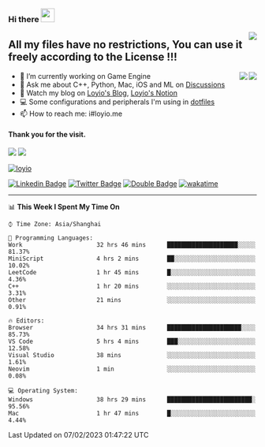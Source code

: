 <h3 align="left">Hi there <img src="https://media.giphy.com/media/hvRJCLFzcasrR4ia7z/giphy.gif" width="28"></h3>
<a align="right" href="https://github.com/loyio/loyio/blob/master/STAR/README.md"><img align="right" src="https://img.shields.io/badge/LOYIO-STAR-green" /></a>

## All my files have no restrictions, You can use it freely according to the License !!!

<a href="https://github.com/loyio#gh-light-mode-only">
     <img align="right"  src="https://loy-readme.vercel.app/api/top-langs/?username=loyio&langs_count=6&hide=css,html,jupyter%20notebook" />
</a>

<a href="https://github.com/loyio#gh-dark-mode-only">
  <img align="right"  src="https://loy-readme.vercel.app/api/top-langs/?username=loyio&langs_count=6&theme=slateorange&hide=css,html,jupyter%20notebook" />
</a>



- 🔭 I’m currently working on Game Engine
- 💬 Ask me about C++, Python, Mac, iOS and ML on [Discussions](https://github.com/loyio/blog/discussions)
- 📔 Watch my blog on [Loyio's Blog](https://loyio.me), [Loyio's Notion](https://loyio.notion.site/loyio/Loyio-s-Dashboard-2f56bd29222a445ea9d9e8802a1ac83b)
- 💻 Some configurations and peripherals I'm using in [dotfiles](https://github.com/loyio/dotfiles)
- 📫 How to reach me: i#loyio.me


#### Thank you for the visit.
<img src="http://profile-counter.glitch.me/loyio/count.svg" />

<img src="https://loy-readme.vercel.app/api?username=loyio&show_icons=true&hide=stars&include_all_commits=true&hide_title=true&theme=slateorange" />

     

[![loyio](https://github-profile-trophy.vercel.app/?username=loyio&theme=onedark&column=4)](https://github.com/loyio)

[![Linkedin Badge](https://img.shields.io/badge/-@loyio-0077b5?style=flat-square&logo=Linkedin&logoColor=white&labelColor=0077b5&link=https://www.linkedin.com/in/loyio-hex-363172158/)](https://www.linkedin.com/in/loyio-hex-363172158/)
[![Twitter Badge](https://img.shields.io/badge/-@loyiome-1ca0f1?style=flat-square&labelColor=1ca0f1&logo=twitter&logoColor=white&link=https://twitter.com/loyiome)](https://twitter.com/loyiome)
[![Double Badge](https://img.shields.io/badge/@loyio-007722?style=flat&logo=Douban&logoColor=white)](https://www.douban.com/people/susmote)
[![wakatime](https://wakatime.com/badge/user/c0ddc104-5a20-41d1-ab9a-c4d9ea20a4d9.svg)](https://wakatime.com/@c0ddc104-5a20-41d1-ab9a-c4d9ea20a4d9)

-------
<!--START_SECTION:waka-->
📊 **This Week I Spent My Time On** 

```text
⌚︎ Time Zone: Asia/Shanghai

💬 Programming Languages: 
Work                     32 hrs 46 mins      ████████████████████░░░░░   81.37% 
MiniScript               4 hrs 2 mins        ██░░░░░░░░░░░░░░░░░░░░░░░   10.02% 
LeetCode                 1 hr 45 mins        █░░░░░░░░░░░░░░░░░░░░░░░░   4.36% 
C++                      1 hr 20 mins        ░░░░░░░░░░░░░░░░░░░░░░░░░   3.31% 
Other                    21 mins             ░░░░░░░░░░░░░░░░░░░░░░░░░   0.91%

🔥 Editors: 
Browser                  34 hrs 31 mins      █████████████████████░░░░   85.73% 
VS Code                  5 hrs 4 mins        ███░░░░░░░░░░░░░░░░░░░░░░   12.58% 
Visual Studio            38 mins             ░░░░░░░░░░░░░░░░░░░░░░░░░   1.61% 
Neovim                   1 min               ░░░░░░░░░░░░░░░░░░░░░░░░░   0.08%

💻 Operating System: 
Windows                  38 hrs 29 mins      ████████████████████████░   95.56% 
Mac                      1 hr 47 mins        █░░░░░░░░░░░░░░░░░░░░░░░░   4.44%

```


 Last Updated on 07/02/2023 01:47:22 UTC
<!--END_SECTION:waka-->
